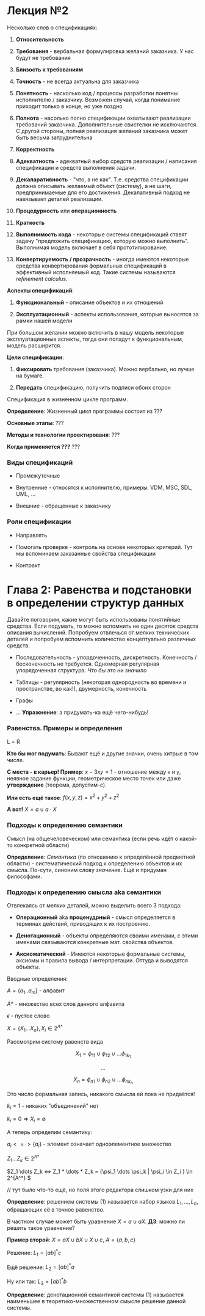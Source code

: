# Лекция №2

Несколько слов о спецификациях:

1.  **Относительность**

2.  **Требования** - вербальная формулировка желаний заказчика. У нас будут не требования

3.  **Близость к требованиям**

4.  **Точность** - не всегда актуальна для заказчика

5.  **Понятность** - насколько код / процессы разработки понятны исполнителю / заказчику. Возможен случай, когда понимание приходит только в конце, но уже поздно

6.  **Полнота** - насолько полно спецификации охватывают реализации требований заказчика. Дополнительные свистелки не исключаются. С другой стороны, полная реализация желаний заказчика может быть весьма затруднительна

7.  **Корректность**

8.  **Адекватность** - адекватный выбор средств реализации / написания спецификации и средств выполнения задачи.

9.  **Декаларативность** - "что, а не как". Т.е. средства спецификации должна описывать желаемый объект (систему), а не шаги, предпринимаемые для его достижения. Декалативный подход не навязывает деталей реализации.

10. **Процедурность** или **операционность**

11. **Краткость**

12. **Выполнимость кода** - некоторые системы спецификаций ставят задачу "предложить спецификацию, которую можно выполнить". Выполнимая модель включает в себя прототипирование.

13. **Конвертируемость / прозрачность** - иногда имеются некоторые средства конвертирования формальных спецификаций в эффективный исполняемый код. Такие системы называются *refinement calculus*.

**Аспекты спецификаций**:

1.  **Функциональный** - описание объектов и их отношений

2.  **Эксплуатационный** - аспекты использования, которые выносятся за рамки нашей модели

При большом желании можно включить в нашу модель некоторые эксплуатационные аспекты, тогда они попадут к функциональным, модель расширится.

**Цели спецификации**:

1.  **Фиксировать** требования (заказчика). Можно вербально, но лучше на бумаге.

2.  **Передать** спецификацию, получить подписи обоих сторон

Спецификация в жизненном цикле программ.

**Определение**: Жизненный цикл программы состоит из ???

**Основные этапы**: ???

**Методы и технологии проектированя**: ???

**Когда применяется ???** ???

### Виды спецификаций

-   Промежуточные

-   Внутренние - относятся к исполнителю, примеры: VDM, MSC, SDL, UML, ...

-   Внешние - обращенные к заказчику

### Роли спецификации

-   Направлять

-   Помогать проверке - контроль на основе некоторых критерий. Тут мы вспоминаем заказанные свойства спецификации

-   Контракт

# Глава 2: Равенства и подстановки в определении структур данных

Давайте поговорим, какие могут быть использованы понятийные средства. Если подумать, то можно вспомнить не один десяток средств описания вычислений. Попробуем отвлечься от мелких технических деталей и попробуем вспомнить количество концептуально различных средств.

-   Последовательность - упордоченность, дискретность. Конечность / бесконечность не требуется. Одномерная регулярная упорядоченная структура. *Что бы это ни значило*

-   Таблицы - регулярность (некоторая однородность во времени и пространстве, во как!), двумерность, конечность

-   Графы

-   ... **Упражнение**: а придумать-ка ещё чего-нибудь!

### Равенства. Примеры и определения

L = R

**Кто бы мог подумать**: Бывают ещё и другие значки, очень хитрые в том числе.

**С места - в карьер! Пример**: $x - 3xy = 1$ - отношение между `x` и `y`, неявное задание функции, геометрическое место точек или даже **утверждение** (теорема, допустим-с).

**Или есть ещё такое**: $f(x, y, z) = x^2 + y^2 + z^2$

**А вот!** $X = a \cup a \cdot X$

### Подходы к определению семантики

Смысл (на общечеловеческом) или семантика (если речь идёт о какой-то конкретной области)

**Определение**: *Семантика* (по отношению к определённой предметной области) - систематический подход к определению объектов и их смысла. По-сути, синоним слову *значение*. Ещё и придуман философами.

### Подходы к определению смысла aka семантики

Отвлекаясь от мелких деталей, можно выделить всего 3 подхода:

-   **Операционный** aka **проценудрный** - смысл определяется в терминах действий, приводящих к их построению.

-   **Денотационный** - объекты определяются своими именами, с этими именами связываются конкретные мат. свойства объектов.

-   **Аксиоматический** - Имеются некоторые формальные системы, аксиомы и правила вывода / интерпретации. Оттуда и выводятся объекты.

Вводные определения:

$A = \{a_1 .. a_m\}$ - алфавит

$A*$ - множество всех слов данного алфавита

$\epsilon$ - пустое слово

$X = \{X_1 ... X_n\}, X_i \in 2^{A*}$

Рассмотрим систему равенств вида

$$
X_1 = \phi_{11} \cup \phi_{12} \cup \dots \phi_{1{k_1}}
$$

$$
\dots
$$

$$
X_n = \phi_{n1} \cup \phi_{n2} \cup \dots \phi_{n{k_n}}
$$

Это число формальная запись, никакого смысла ей пока не придаётся!

$k_i = 1$ - никаких "объединений" нет

$k_i = 0 \Rightarrow X_i = \emptyset$

А теперь определим семантику:

$a_i <=> \{a_i\}$ - элемент означает одноэлементное множество

$Z_1 ... Z_k \in 2^{A*}$

$Z_1 \dots Z_k <=> Z_1 * \dots * Z_k = \{\psi_1 \dots \psi_k | \psi_i \in Z_i \} \in 2^{A^*} $

// тут было что-то ещё, но поля этого редактора слишком узки для них

**Определение**: решением системы (1) называется набор языков $L_1, ..., L_n$, обращающих её в точное равенство.

В частном случае может быть уравнение $X = a \cup a X$. **ДЗ**: можно ли решить такое уравнение?

**Пример второй**: $X = aX \cup bX \cup X \cup c$, $A = \{a, b, c\}$

Решение: $L_1 = [ab]^*c$

Ещё решение: $L_2 = [ab]^*a$

Ну или так: $L_3 = [ab]^*b$

**Определение**: денотационной семантикой системы (1) называется наименьшее в теоретико-множественном смысле решение данной системы.
